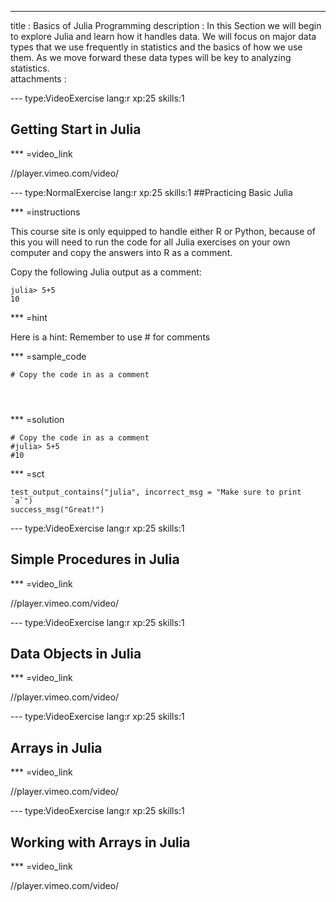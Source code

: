 ---
title       : Basics of Julia Programming
description : In this Section we will begin to explore Julia and learn how it handles data. We will focus on major data types that we use frequently in statistics and the basics of how we use them. As we move forward these data types will be key to analyzing statistics.  
attachments :


--- type:VideoExercise lang:r xp:25 skills:1   
## Getting Start in Julia

*** =video_link

//player.vimeo.com/video/



--- type:NormalExercise lang:r xp:25 skills:1 
##Practicing Basic Julia

*** =instructions

This course site is only equipped to handle either R or Python, because of this you will need to run the code for all Julia exercises on your own computer and copy the answers into R as a comment. 

Copy the following Julia output as a comment:

```
julia> 5+5
10
```



*** =hint

Here is a hint: Remember to use # for comments

*** =sample_code

```{r}
# Copy the code in as a comment




```

*** =solution

```{r}
# Copy the code in as a comment
#julia> 5+5
#10
```

*** =sct
```{r}
test_output_contains("julia", incorrect_msg = "Make sure to print `a`")
success_msg("Great!")
```


--- type:VideoExercise lang:r xp:25 skills:1   
## Simple Procedures in Julia

*** =video_link

//player.vimeo.com/video/




--- type:VideoExercise lang:r xp:25 skills:1   
## Data Objects in Julia

*** =video_link

//player.vimeo.com/video/


--- type:VideoExercise lang:r xp:25 skills:1   
## Arrays in Julia

*** =video_link

//player.vimeo.com/video/


--- type:VideoExercise lang:r xp:25 skills:1   
## Working with Arrays in Julia

*** =video_link

//player.vimeo.com/video/


